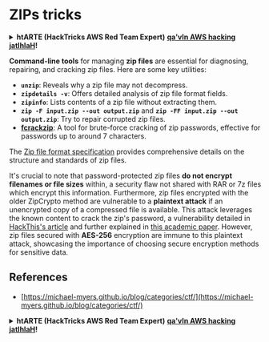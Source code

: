 # ZIPs tricks

<details>

<summary><strong>htARTE (HackTricks AWS Red Team Expert)</strong> <a href="https://training.hacktricks.xyz/courses/arte"><strong>qa'vIn AWS hacking jatlhlaH</strong></a><strong>!</strong></summary>

HackTricks poH:

* **HackTricks advertisement** **company advertise** **want** **pdf HackTricks download** **SUBSCRIPTION PLANS** [**Check**](https://github.com/sponsors/carlospolop)!
* [**official PEASS & HackTricks swag**](https://peass.creator-spring.com) **Get**
* [**The PEASS Family**](https://opensea.io/collection/the-peass-family) **Discover**, [**NFTs**](https://opensea.io/collection/the-peass-family) **collection** **exclusive** **our**
* 💬 [**Discord group**](https://discord.gg/hRep4RUj7f) **Join** or [**telegram group**](https://t.me/peass) **or** **follow** **Twitter** 🐦 [**@hacktricks_live**](https://twitter.com/hacktricks_live)**.**
* **hacking tricks** **your** **Share** **submitting PRs** [**HackTricks**](https://github.com/carlospolop/hacktricks) **and** [**HackTricks Cloud**](https://github.com/carlospolop/hacktricks-cloud) **github repos**.

</details>

**Command-line tools** for managing **zip files** are essential for diagnosing, repairing, and cracking zip files. Here are some key utilities:

- **`unzip`**: Reveals why a zip file may not decompress.
- **`zipdetails -v`**: Offers detailed analysis of zip file format fields.
- **`zipinfo`**: Lists contents of a zip file without extracting them.
- **`zip -F input.zip --out output.zip`** and **`zip -FF input.zip --out output.zip`**: Try to repair corrupted zip files.
- **[fcrackzip](https://github.com/hyc/fcrackzip)**: A tool for brute-force cracking of zip passwords, effective for passwords up to around 7 characters.

The [Zip file format specification](https://pkware.cachefly.net/webdocs/casestudies/APPNOTE.TXT) provides comprehensive details on the structure and standards of zip files.

It's crucial to note that password-protected zip files **do not encrypt filenames or file sizes** within, a security flaw not shared with RAR or 7z files which encrypt this information. Furthermore, zip files encrypted with the older ZipCrypto method are vulnerable to a **plaintext attack** if an unencrypted copy of a compressed file is available. This attack leverages the known content to crack the zip's password, a vulnerability detailed in [HackThis's article](https://www.hackthis.co.uk/articles/known-plaintext-attack-cracking-zip-files) and further explained in [this academic paper](https://www.cs.auckland.ac.nz/\~mike/zipattacks.pdf). However, zip files secured with **AES-256** encryption are immune to this plaintext attack, showcasing the importance of choosing secure encryption methods for sensitive data.

## References
* [https://michael-myers.github.io/blog/categories/ctf/](https://michael-myers.github.io/blog/categories/ctf/)

<details>

<summary><strong>htARTE (HackTricks AWS Red Team Expert)</strong> <a href="https://training.hacktricks.xyz/courses/arte"><strong>qa'vIn AWS hacking jatlhlaH</strong></a><strong>!</strong></summary>

HackTricks poH:

* **HackTricks advertisement** **company advertise** **want** **pdf HackTricks download** **SUBSCRIPTION PLANS** [**Check**](https://github.com/sponsors/carlospolop)!
* [**official PEASS & HackTricks swag**](https://peass.creator-spring.com) **Get**
* [**The PEASS Family**](https://opensea.io/collection/the-peass-family) **Discover**, [**NFTs**](https://opensea.io/collection/the-peass-family) **collection** **exclusive** **our**
* 💬 [**Discord group**](https://discord.gg/hRep4RUj7f) **Join** or [**telegram group**](https://t.me/peass) **or** **follow** **Twitter** 🐦 [**@hacktricks_live**](https://twitter.com/hacktricks_live)**.**
* **hacking tricks** **your** **Share** **submitting PRs** [**HackTricks**](https://github.com/carlospolop/hacktricks) **and** [**HackTricks Cloud**](https://github.com/carlospolop/hacktricks-cloud) **github repos**.

</details>
